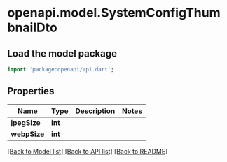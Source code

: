 # openapi.model.SystemConfigThumbnailDto

## Load the model package
```dart
import 'package:openapi/api.dart';
```

## Properties
Name | Type | Description | Notes
------------ | ------------- | ------------- | -------------
**jpegSize** | **int** |  | 
**webpSize** | **int** |  | 

[[Back to Model list]](../README.md#documentation-for-models) [[Back to API list]](../README.md#documentation-for-api-endpoints) [[Back to README]](../README.md)


